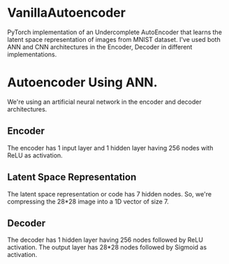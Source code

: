 # VanillaAutoencoder
PyTorch implementation of an Undercomplete AutoEncoder that learns the latent space representation of images from MNIST dataset. I've used both ANN and CNN architectures in the Encoder, Decoder in different implementations.

# Autoencoder Using ANN.
We're using an artificial neural network in the encoder and decoder architectures.

## Encoder 
The encoder has 1 input layer and 1 hidden layer having 256 nodes with ReLU as activation.

## Latent Space Representation
The latent space representation or code has 7 hidden nodes. So, we're compressing the 28*28 image into a 1D vector of size 7.

## Decoder
The decoder has 1 hidden layer having 256 nodes followed by ReLU activation. The output layer has 28*28 nodes followed by Sigmoid as activation.